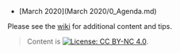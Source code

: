 
- [March 2020](March 2020/0_Agenda.md)

Please see the [wiki](https://github.com/labordynamicsinstitute/replicability-training/wiki) for additional content and tips. 

> Content is [![License: CC BY-NC 4.0](https://licensebuttons.net/l/by-nc/4.0/80x15.png)](https://creativecommons.org/licenses/by-nc/4.0/).
